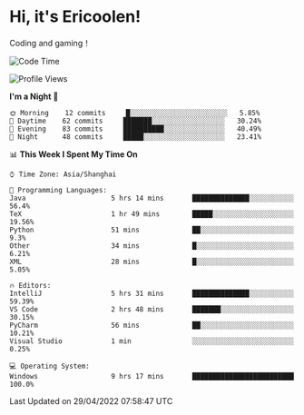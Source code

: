 # Hi, it's Ericoolen!
Coding and gaming！

<!--START_SECTION:waka-->
![Code Time](http://img.shields.io/badge/Code%20Time-221%20hrs%2020%20mins-blue)

![Profile Views](http://img.shields.io/badge/Profile%20Views-2-blue)

**I'm a Night 🦉** 

```text
🌞 Morning    12 commits     █░░░░░░░░░░░░░░░░░░░░░░░░   5.85% 
🌆 Daytime    62 commits     ███████░░░░░░░░░░░░░░░░░░   30.24% 
🌃 Evening    83 commits     ██████████░░░░░░░░░░░░░░░   40.49% 
🌙 Night      48 commits     █████░░░░░░░░░░░░░░░░░░░░   23.41%

```


📊 **This Week I Spent My Time On** 

```text
⌚︎ Time Zone: Asia/Shanghai

💬 Programming Languages: 
Java                     5 hrs 14 mins       ██████████████░░░░░░░░░░░   56.4% 
TeX                      1 hr 49 mins        █████░░░░░░░░░░░░░░░░░░░░   19.56% 
Python                   51 mins             ██░░░░░░░░░░░░░░░░░░░░░░░   9.3% 
Other                    34 mins             █░░░░░░░░░░░░░░░░░░░░░░░░   6.21% 
XML                      28 mins             █░░░░░░░░░░░░░░░░░░░░░░░░   5.05%

🔥 Editors: 
IntelliJ                 5 hrs 31 mins       ██████████████░░░░░░░░░░░   59.39% 
VS Code                  2 hrs 48 mins       ███████░░░░░░░░░░░░░░░░░░   30.15% 
PyCharm                  56 mins             ██░░░░░░░░░░░░░░░░░░░░░░░   10.21% 
Visual Studio            1 min               ░░░░░░░░░░░░░░░░░░░░░░░░░   0.25%

💻 Operating System: 
Windows                  9 hrs 17 mins       █████████████████████████   100.0%

```


 Last Updated on 29/04/2022 07:58:47 UTC
<!--END_SECTION:waka-->

